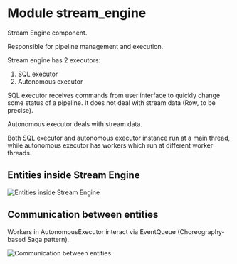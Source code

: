 # Module stream_engine

Stream Engine component.

Responsible for pipeline management and execution.

Stream engine has 2 executors:

1. SQL executor
2. Autonomous executor

SQL executor receives commands from user interface to quickly change some status of a pipeline.
It does not deal with stream data (Row, to be precise).

Autonomous executor deals with stream data.

Both SQL executor and autonomous executor instance run at a main thread, while autonomous executor has workers which run at different worker threads.

## Entities inside Stream Engine

![Entities inside Stream Engine](https://raw.githubusercontent.com/SpringQL/SpringQL.github.io/main/static/img/stream-engine-architecture-entity.svg)

## Communication between entities

Workers in AutonomousExecutor interact via EventQueue (Choreography-based Saga pattern).

![Communication between entities](https://raw.githubusercontent.com/SpringQL/SpringQL.github.io/main/static/img/stream-engine-architecture-communication.svg)
